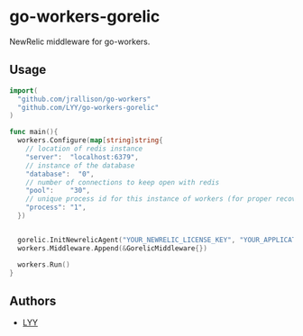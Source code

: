 go-workers-gorelic
=======

NewRelic middleware for go-workers.

## Usage

~~~ go
import(
  "github.com/jrallison/go-workers"
  "github.com/LYY/go-workers-gorelic"
)

func main(){
  workers.Configure(map[string]string{
    // location of redis instance
    "server":  "localhost:6379",
    // instance of the database
    "database":  "0",
    // number of connections to keep open with redis
    "pool":    "30",
    // unique process id for this instance of workers (for proper recovery of inprogress jobs on crash)
    "process": "1",
  })


  gorelic.InitNewrelicAgent("YOUR_NEWRELIC_LICENSE_KEY", "YOUR_APPLICATION_NAME", true)
  workers.Middleware.Append(&GorelicMiddleware{})

  workers.Run()
}
~~~

## Authors

* [LYY](https://github.com/LYY)
